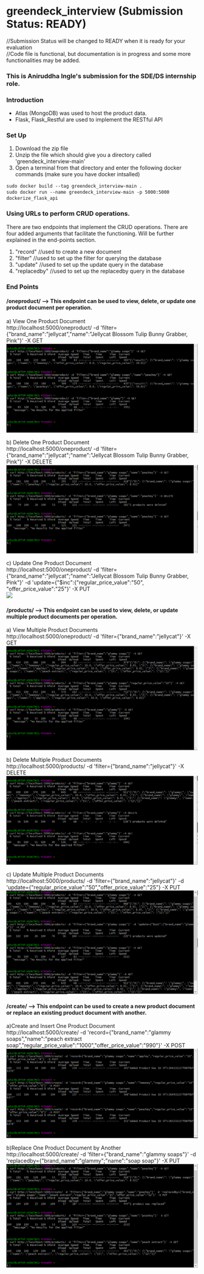 # greendeck_interview (Submission Status: READY)
//Submission Status will be changed to READY when it is ready for your evaluation  
//Code file is functional, but documentation is in progress and some more functionalities may be added.  
### This is Aniruddha Ingle's submission for the SDE/DS internship role.  

### Introduction
- Atlas (MongoDB) was used to host the product data.
- Flask, Flask_Restful are used to implement the RESTful API

### Set Up

1. Download the zip file
2. Unzip the file which should give you a directory called 'greendeck_interview-main'
3. Open a terminal from that directory and enter the following docker commands (make sure you have docker intsalled)   
```
sudo docker build --tag greendeck_interview-main .
sudo docker run --name greendeck_interview-main -p 5000:5000 dockerize_flask_api

```

### Using URLs to perform CRUD operations.
There are two endpoints that implement the CRUD operations.
There are four added arguments that facilitate the functioning. Will be further explained in the end-points section.
  1. "record" //used to create a new document
  2. "filter" //used to set up the filter for querying the database
  3. "update" //used to set up the update query in the database
  4. "replacedby" //used to set up the replacedby query in the database
  
### End Points
#### /oneproduct/ --> This endpoint can be used to view, delete, or update one product document per operation.  
  a) View One Product Document    
  http://localhost:5000/oneproduct/ -d 'filter={"brand_name":"jellycat","name":"Jellycat Blossom Tulip Bunny Grabber, Pink"}' -X GET  
  ![](Screenshots/one%20product%20get%20operation.PNG)
  
  b) Delete One Product Document  
  http://localhost:5000/oneproduct/ -d 'filter={"brand_name":"jellycat";"name":"Jellycat Blossom Tulip Bunny Grabber, Pink"}' -X DELETE  
  ![](Screenshots/one%20product%20delete%20operation.PNG)
  
  c) Update One Product Document    
  http://localhost:5000/oneproduct/ -d 'filter={"brand_name":"jellycat";"name":"Jellycat Blossom Tulip Bunny Grabber, Pink"}' -d 'update={"$inc":{"regular_price_value":"50", "offer_price_value":"25"}' -X PUT    
  ![](Screenshots/one%20product%20update%20operation.PNG)
  
#### /products/ --> This endpoint can be used to view, delete, or update multiple product documents per operation.  
  a) View Multiple Product Documents    
  http://localhost:5000/oneproduct/ -d 'filter={"brand_name":"jellycat"}' -X GET 
  ![](Screenshots/multiple%20products%20get%20operation.PNG)
  
  b) Delete Multiple Product Documents  
  http://localhost:5000/products/ -d 'filter={"brand_name":"jellycat"}' -X DELETE  
  ![](Screenshots/multiple%20products%20delete%20operation.PNG)
  
  c) Update Multiple Product Documents    
  http://localhost:5000/products/ -d 'filter={"brand_name":"jellycat"}' -d 'update={"regular_price_value":"50","offer_price_value":"25"} -X PUT  
  ![](Screenshots/multiple%20products%20update%20operation.PNG)
  
#### /create/ --> This endpoint can be used to create a new product document or replace an existing product document with another.  
  a)Create and Insert One Product Document     
  http://localhost:5000/create/ -d 'record={"brand_name":"glammy soaps","name":"peach extract soap","regular_price_value":"1000","offer_price_value":"990"}' -X POST
  ![](Screenshots/create%20operation.PNG)

  b)Replace One Product Document by Another    
  http://localhost:5000/create/ -d 'filter={"brand_name":"glammy soaps"}' -d 'replacedby={"brand_name":"glammy";"name":"soap soap"}' -X PUT
  ![](Screenshots/replace%20operation.PNG)
